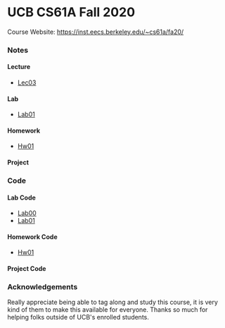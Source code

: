 # UCB CS61A Fall 2020
Course Website: https://inst.eecs.berkeley.edu/~cs61a/fa20/

### Notes 

#### Lecture
- [Lec03](./notes/lecture/lec03.md)
#### Lab
- [Lab01](./notes/lab/lab01.md)
#### Homework
- [Hw01](./notes/homework/hw01.md)

#### Project

### Code

#### Lab Code
- [Lab00](./lab/lab00/lab00.py)
- [Lab01](./lab/lab01/lab01.py)

#### Homework Code
- [Hw01](./homework/hw01/hw01.py)

#### Project Code

### Acknowledgements 
 Really appreciate being able to tag along and study this course, it is very kind of them to make this available for everyone. Thanks so much for helping folks outside of UCB's enrolled students.